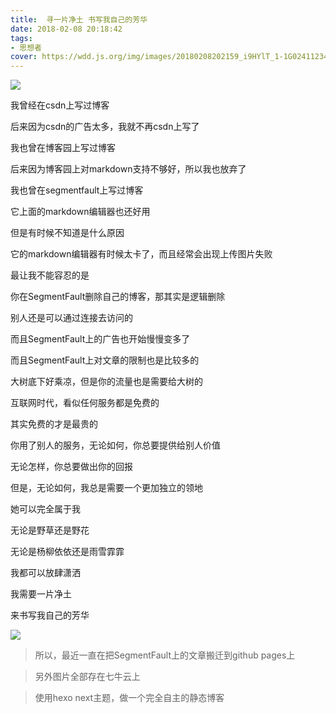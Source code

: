 ```yaml
---
title:  寻一片净土 书写我自己的芳华
date: 2018-02-08 20:18:42
tags:
- 思想者
cover: https://wdd.js.org/img/images/20180208202159_i9HYlT_1-1G024112343148.jpeg
---
```


![](https://wdd.js.org/img/images/20180208202159_i9HYlT_1-1G024112343148.jpeg)

<!-- more -->

我曾经在csdn上写过博客

后来因为csdn的广告太多，我就不再csdn上写了

我也曾在博客园上写过博客

后来因为博客园上对markdown支持不够好，所以我也放弃了

我也曾在segmentfault上写过博客

它上面的markdown编辑器也还好用

但是有时候不知道是什么原因

它的markdown编辑器有时候太卡了，而且经常会出现上传图片失败

最让我不能容忍的是

你在SegmentFault删除自己的博客，那其实是逻辑删除

别人还是可以通过连接去访问的

而且SegmentFault上的广告也开始慢慢变多了

而且SegmentFault上对文章的限制也是比较多的

大树底下好乘凉，但是你的流量也是需要给大树的

互联网时代，看似任何服务都是免费的

其实免费的才是最贵的

你用了别人的服务，无论如何，你总要提供给别人价值

无论怎样，你总要做出你的回报

但是，无论如何，我总是需要一个更加独立的领地

她可以完全属于我

无论是野草还是野花

无论是杨柳依依还是雨雪霏霏

我都可以放肆潇洒

我需要一片净土

来书写我自己的芳华

![](https://wdd.js.org/img/images/20180208203548_bMcwuP_平凡之路.jpeg)

> 所以，最近一直在把SegmentFault上的文章搬迁到github pages上

> 另外图片全部存在七牛云上

> 使用hexo next主题，做一个完全自主的静态博客
